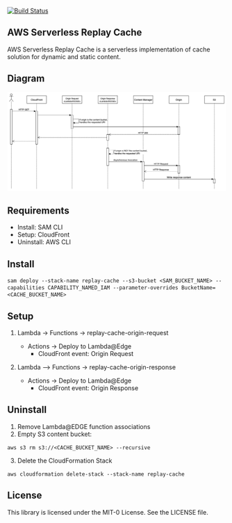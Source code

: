 [![Build Status](https://travis-ci.org/aws-samples/aws-serverless-replay-cache.svg?branch=master)](https://travis-ci.org/aws-samples/aws-serverless-replay-cache)

## AWS Serverless Replay Cache
AWS Serverless Replay Cache is a serverless implementation of cache solution for dynamic and static content.

## Diagram
![Sequence Diagram](sequence-diagram.png)

## Requirements
- Install: SAM CLI
- Setup: CloudFront
- Uninstall: AWS CLI

## Install
```
sam deploy --stack-name replay-cache --s3-bucket <SAM_BUCKET_NAME> --capabilities CAPABILITY_NAMED_IAM --parameter-overrides BucketName=<CACHE_BUCKET_NAME>
```

## Setup
1. Lambda -> Functions -> replay-cache-origin-request
    - Actions -> Deploy to Lambda@Edge
        - CloudFront event: Origin Request

2. Lambda --> Functions -> replay-cache-origin-response
    - Actions -> Deploy to Lambda@Edge
        - CloudFront event: Origin Response

## Uninstall
1. Remove Lambda@EDGE function associations
2. Empty S3 content bucket:
```
aws s3 rm s3://<CACHE_BUCKET_NAME> --recursive
```
3. Delete the CloudFormation Stack
```
aws cloudformation delete-stack --stack-name replay-cache
```

## License
This library is licensed under the MIT-0 License. See the LICENSE file.
